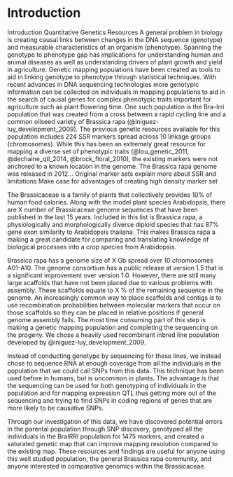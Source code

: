 # Introduction
Introduction
Quantitative Genetics Resources
A general problem in biology is creating causal links between changes in the DNA sequence (genotype) and measurable characteristics of an organism (phenotype). Spanning the genotype to phenotype gap has implications for understanding human and animal diseases as well as understanding drivers of plant growth and yield in agriculture. Genetic mapping populations have been created as tools to aid in linking genotype to phenotype through statistical techniques. With recent advances in DNA sequencing technologies more genotypic information can be collected on individuals in mapping populations to aid in the search of causal genes for complex phenotypic traits important for agriculture such as plant flowering time. One such population is the Bra-Irri population that was created from a cross between a rapid cycling line and a common oilseed variety of Brassica rapa (@iniguez-luy_development_2009).
The previous genetic resources available for this population includes 224 SSR markers spread across 10 linkage groups (chromosomes). While this has been an extremely great resource for mapping a diverse set of phenotypic traits (@lou_genetic_2011, @dechaine_qtl_2014, @brock_floral_2010), the existing markers were not anchored to a known location in the genome. The Brassica rapa genome was released in 2012...
Original marker sets
explain more about SSR and limitations
Make case for advantages of creating high density marker set 

The Brassicaceae is a family of plants that collectively provides 10% of human food calories. Along with the model plant species Arabidopsis, there are X number of Brassicaceae genome sequences that have been published in the last 15 years. Included in this list is Brassica rapa, a physiologically and morphologically diverse diploid species that has 87% gene exon similarity to Arabidopsis thaliana. This makes Brassica rapa a making a great candidate for comparing and translating knowledge of biological processes into a crop species from Arabidopsis. 

Brassica rapa has a genome size of X Gb spread over 10 chromosomes A01-A10. The genome consortium has a public release at version 1.5 that is a significant improvement over version 1.0. However, there are still many large scaffolds that have not been placed due to various problems with assembly. These scaffolds equate to X % of the remaining sequence in the genome. An increasingly common way to place scaffolds and contigs is to use recombination probabilities between molecular markers that occur on those scaffolds so they can be placed in relative positions if general genome assembly fails. The most time consuming part of this step is making a genetic mapping population and completing the sequencing on the progeny. We chose a heavily used recombinant inbred line population developed by @iniguez-luy_development_2009.

Instead of conducting genotype by sequencing for these lines, we instead chose to sequence RNA at enough coverage from all the individuals in the population that we could call SNPs from this data. This technique has been used before in humans, but is uncommon in plants. The advantage is that the sequencing can be used for both genotyping of individuals in the population and for mapping expression QTL thus getting more out of the sequencing and trying to find SNPs in coding regions of genes that are more likely to be causative SNPs.

Through our investigation of this data, we have discovered potential errors in the parental population through SNP discovery, genotyped all the individuals in the BraIRRI population for 1475 markers, and created a saturated genetic map that can improve mapping resolution compared to the existing map. These resources and findings are useful for anyone using this well studied population, the general Brassica rapa community, and anyone interested in comparative genomics within the Brassicaceae. 

